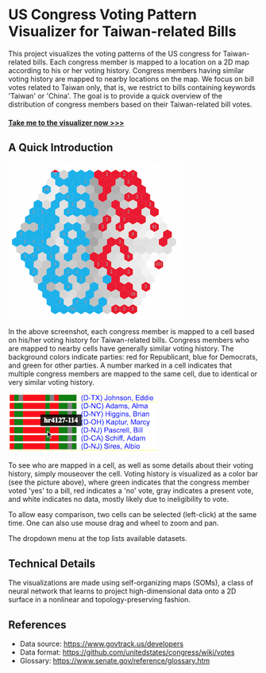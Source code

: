 # US Congress Voting Pattern Visualizer for Taiwan-related Bills
This project visualizes the voting patterns of the US congress for Taiwan-related bills.
Each congress member is mapped to a location on a 2D map according to his or her voting history. 
Congress members having similar voting history are mapped to nearby locations on the map.
We focus on bill votes related to Taiwan only, that is, we restrict to bills containing keywords 'Taiwan' or 'China'.
The goal is to provide a quick overview of the distribution of congress members based on their Taiwan-related bill votes.

<h4><a href="https://dwhuang.github.io/uscva/v1/index.html" target="_blank">Take me to the visualizer now >>></a></h4>

## A Quick Introduction

![Sample Map](img/map.png)

In the above screenshot, each congress member is mapped to a cell based on 
his/her voting history for Taiwan-related bills. Congress members
who are mapped to nearby cells have generally similar voting history.
The background colors indicate parties:
red for Republicant, blue for Democrats, and green for other parties. 
A number marked in a cell indicates that multiple congress members are mapped
to the same cell, due to identical or very similar voting history. 

![Cell Info](img/cellinfo.png)

To see who are mapped in a cell, as well as some details about
their voting history, simply mouseover the cell. Voting history is visualized as
a color bar (see the picture above),
where green indicates that the congress member voted 'yes' to a bill,
red indicates a 'no' vote, gray indicates a present vote, and white indicates
no data, mostly likely due to ineligibility to vote.

To allow easy comparison, two cells can be selected (left-click) at the same time.
One can also use mouse drag and wheel to zoom and pan.

The dropdown menu at the top lists available datasets.

## Technical Details

The visualizations are made using self-organizing maps (SOMs), a class of neural network
that learns to project high-dimensional data onto a 2D surface in a nonlinear and topology-preserving fashion.

## References
- Data source: https://www.govtrack.us/developers
- Data format: https://github.com/unitedstates/congress/wiki/votes
- Glossary: https://www.senate.gov/reference/glossary.htm
